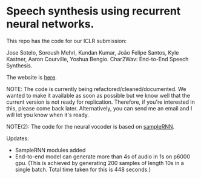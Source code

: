 # Speech synthesis using recurrent neural networks.

This repo has the code for our ICLR submission:

Jose Sotelo, Soroush Mehri, Kundan Kumar, João Felipe Santos, Kyle Kastner, Aaron Courville, Yoshua Bengio. Char2Wav: End-to-End Speech Synthesis.

The website is [here](http://www.josesotelo.com/speechsynthesis).

NOTE: The code is currently being refactored/cleaned/documented. We wanted to make it available as soon as possible but we know well that the current version is not ready for replication. Therefore, if you're interested in this, please come back later. Alternatively, you can send me an email and I will let you know when it's ready.

NOTE(2): The code for the neural vocoder is based on [sampleRNN](https://github.com/soroushmehr/sampleRNN_ICLR2017).

Updates:
* SampleRNN modules added
* End-to-end model can generate more than 4s of audio in 1s on p6000 gpu. (This is achieved by generating 200 samples of length 10s in a single batch. Total time taken for this is 448 seconds.)

